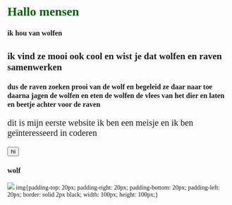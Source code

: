 <head>
 <title>mijn eerste website</title>
 <style>
 body {background-color:lightred;
 font-family:italic;}
 h1 {color:darkgreen;}
 p {font-size:20px;}
 </style>
</head>
 <body>
 <h1>Hallo mensen</h1>
<h3>ik hou van wolfen</h3>
  <h2>ik vind ze mooi ook cool en wist je dat wolfen en raven samenwerken</h1>
  <h3>dus de raven zoeken prooi van de wolf en begeleid ze daar naar toe daarna jagen de wolfen en eten de wolfen de vlees van het dier en laten en beetje achter voor de raven</h3>
 <p>dit is mijn eerste website ik ben een meisje en ik ben geïnteresseerd in coderen</p>
<button>hi</button>
<h3>wolf</h3>
<img src=¨[download](https://github.com/user-attachments/assets/8cb23c0c-0c63-45b2-9825-9cf578669e7b)¨>
img{padding-top: 20px;
padding-right: 20px;
padding-bottom: 20px;
padding-left: 20px;
border: solid 2px black;
width: 100px;
height: 100px;}
